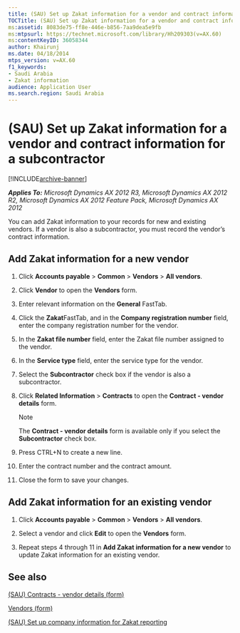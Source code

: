 ```yaml
---
title: (SAU) Set up Zakat information for a vendor and contract information for a subcontractor
TOCTitle: (SAU) Set up Zakat information for a vendor and contract information for a subcontractor
ms:assetid: 8083de75-ff8e-446e-b856-7aa9dea5e9fb
ms:mtpsurl: https://technet.microsoft.com/library/Hh209303(v=AX.60)
ms:contentKeyID: 36058344
author: Khairunj
ms.date: 04/18/2014
mtps_version: v=AX.60
f1_keywords:
- Saudi Arabia
- Zakat information
audience: Application User
ms.search.region: Saudi Arabia
---
```


# (SAU) Set up Zakat information for a vendor and contract information for a subcontractor 


[!INCLUDE[archive-banner](includes/archive-banner.md)]


_**Applies To:** Microsoft Dynamics AX 2012 R3, Microsoft Dynamics AX 2012 R2, Microsoft Dynamics AX 2012 Feature Pack, Microsoft Dynamics AX 2012_

You can add Zakat information to your records for new and existing vendors. If a vendor is also a subcontractor, you must record the vendor’s contract information.

## Add Zakat information for a new vendor

1.  Click **Accounts payable** \> **Common** \> **Vendors** \> **All vendors**.

2.  Click **Vendor** to open the **Vendors** form.

3.  Enter relevant information on the **General** FastTab.

4.  Click the **Zakat**FastTab, and in the **Company registration number** field, enter the company registration number for the vendor.

5.  In the **Zakat file number** field, enter the Zakat file number assigned to the vendor.

6.  In the **Service type** field, enter the service type for the vendor.

7.  Select the **Subcontractor** check box if the vendor is also a subcontractor.

8.  Click **Related Information** \> **Contracts** to open the **Contract - vendor details** form.
    

    > [!NOTE]
    > <P>The <STRONG>Contract - vendor details</STRONG> form is available only if you select the <STRONG>Subcontractor</STRONG> check box.</P>



9.  Press CTRL+N to create a new line.

10. Enter the contract number and the contract amount.

11. Close the form to save your changes.

## Add Zakat information for an existing vendor

1.  Click **Accounts payable** \> **Common** \> **Vendors** \> **All vendors**.

2.  Select a vendor and click **Edit** to open the **Vendors** form.

3.  Repeat steps 4 through 11 in **Add Zakat information for a new vendor** to update Zakat information for an existing vendor.

## See also

[(SAU) Contracts - vendor details (form)](https://technet.microsoft.com/library/hh209486\(v=ax.60\))

[Vendors (form)](https://technet.microsoft.com/library/aa592162\(v=ax.60\))

[(SAU) Set up company information for Zakat reporting](sau-set-up-company-information-for-zakat-reporting.md)

  


